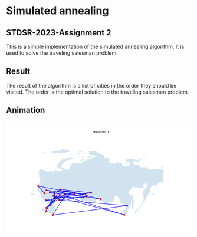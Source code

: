 # Simulated annealing
## STDSR-2023-Assignment 2
This is a simple implementation of the simulated annealing algorithm. It is used to solve the traveling salesman problem.

## Result
The result of the algorithm is a list of cities in the order they should be visited. The order is the optimal solution to the traveling salesman problem.

## Animation
[![Animation of solution](data/animation.gif)](data/animation.mp4 "Animation of solution")

